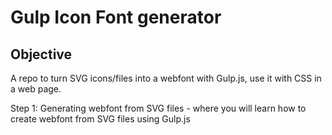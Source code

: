 # Gulp Icon Font generator

## Objective

A repo to turn SVG icons/files into a webfont with Gulp.js, use it with CSS in a web page.

Step 1: Generating webfont from SVG files - where you will learn how to create webfont from SVG files using Gulp.js
